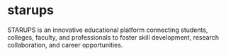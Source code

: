 # starups
STARUPS is an innovative educational platform connecting students, colleges, faculty, and professionals to foster skill development, research collaboration, and career opportunities.

